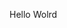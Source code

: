 Hello Wolrd





































































































































































































































































































































































































































































































































































































































































































































































































































































































































































































































































































































































































































































































































































































































































































































































































































































































































































































































































































































































































































































































































































































































































































































































































































































































































































































































































































































































































































































































































































































































































































































































































































































































































































































































































































































































































































































































































































































































































































































































































































































































































































































































































































































































































































































































































































































































































































































































































































































































































































































































































































































































































































































































































































